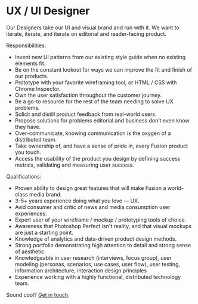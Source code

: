 # UX / UI Designer

Our Designers take our UI and visual brand and run with it. We want to iterate, iterate, and iterate on editorial and reader-facing product.

Responsibilities:
- Invent new UI patterns from our existing style guide when no existing elements fit.
- Be on the constant lookout for ways we can improve the fit and finish of our products.
- Prototype with your favorite wireframing tool, or HTML / CSS with Chrome Inspector.
- Own the user satisfaction throughout the customer journey.
- Be a go-to resource for the rest of the team needing to solve UX problems.
- Solicit and distill product feedback from real-world users.
- Propose solutions for problems editorial and business don’t even know they have.
- Over-communicate, knowing communication is the oxygen of a distributed team.
- Take ownership of, and have a sense of pride in, every Fusion product you touch.
- Access the usability of the product you design by defining success metrics, validating and measuring user success.

Qualifications:
- Proven ability to design great features that will make Fusion a world-class media brand.
- 3-5+ years experience doing what you love — UX.
- Avid consumer and critic of news and media consumption user experiences.
- Expert user of your wireframe / mockup / prototyping tools of choice.
- Awareness that Photoshop Perfect isn't reality, and that visual mockups are just a starting point.
- Knowledge of analytics and data-driven product design methods.
- Strong portfolio demonstrating high attention to detail and strong sense of aesthetic.
- Knowledgeable in user research (interviews, focus group), user modeling (personas, scenarios, use cases, user flow), user testing, information architecture, interaction design principles
- Experience working with a highly functional, distributed technology team.

Sound cool? [Get in touch](mailto:tech-jobs@fusion.net).
